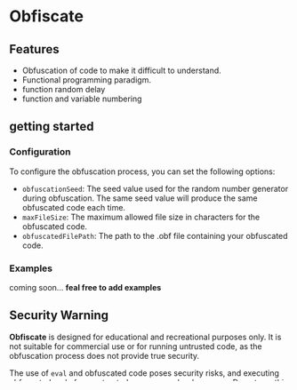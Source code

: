 # Obfiscate

## Features

- Obfuscation of code to make it difficult to understand.
- Functional programming paradigm.
- function random delay
- function and variable numbering

## getting started

### Configuration

To configure the obfuscation process, you can set the following options:

- `obfuscationSeed`: The seed value used for the random number generator during obfuscation. The same seed value will produce the same obfuscated code each time.
- `maxFileSize`: The maximum allowed file size in characters for the obfuscated code.
- `obfuscatedFilePath`: The path to the .obf file containing your obfuscated code.

### Examples

coming soon...
**feal free to add examples**

## Security Warning

**Obfiscate** is designed for educational and recreational purposes only. It is not suitable for commercial use or for running untrusted code, as the obfuscation process does not provide true security.

The use of `eval` and obfuscated code poses security risks, and executing obfuscated code from untrusted sources can be dangerous. Do not use this library in production environments or to run code from untrusted sources.

## Documentation

### Normalised Code "~"
Normalised code ensures that your code is not obfuscated if it is between two "~" characters. However, excessive usage of normalised code may cause the code to refuse to run.

Note: The allowed amount of normalised code can be changed within the config.json file, but it is not encouraged.

### Dead Modifier "^"
At least 10% of your code must be dead modifiers "^". Dead modifiers do not count if they are next to each other.

### Capitalisation Modifier "`"
This modifier will simply capitalise the next character if possible.

### createVariable(value)
This function is used to create a new variable. The `value` parameter represents the initial value of the variable. it can be acsesed by its index wich is determend by when this function is called.                                                                                     
```javascript
createVariable("test1") <-- index: 0
createVariable("test2") <-- index: 1
createVariable("test3") <-- index: 2
```

### changeVariable(index, value)
This function is used to change the value of an existing variable. The `index` parameter represents the index of the variable to be changed, and the `value` parameter represents the new value to assign to the variable. The function updates the value of the variable at the specified index.
```javascript
createVariable(10);                     <-- variable 0 has a value of 10
changeVariable(0, 100)                  <-- variable 0 now has a value of 100
```

### getVariable(index)
This function is used to retrieve the value of a variable. The `index` parameter represents the index of the variable to be retrieved. The function returns the value of the variable at the specified index in the variables array.
```javascript
createVariable(10);                     <-- variable 0 has a value of 10
changeVariable(0, getVariable(0) + 10); <-- variable 0 increased by 10
console.log(getVariable(0));            <-- this outputs 20
```

### createFunction(code)
This function is used to create a new function. The `code` parameter represents the code block of the function. then uses that code to create a new function.
```javascript
createVariable(10);  
createfunction("                   
  changeVariable(0, getVariable(0) + 10); 
  console.log(getVariable(0));          
")
//a new function has been created
```

### runFunction(index)
This function is used to run a function. The `index` parameter represents the index of the function to be executed. 

```javascript
createVariable(10);
createfunction("                   
  changeVariable(0, getVariable(0) + 10); 
  console.log(getVariable(0));          
")

runFunction(0); <-- outputs 20
runFunction(0); <-- outputs 30
```

Note: The runFunction function randomly delays the execution of the function within a specified range of time, that can be changed within the `config.json` file but is not encoraged.

**Feel free to provide additional details or examples in this documentation to help other users understand the effects and usage of these modifiers and functions.**

## Contributing

Contributions to **Obfiscate** are welcome! Feel free to open issues or submit pull requests for bug fixes, improvements, or new features.

**contributers: Lawton "Lawtro" kelly (createor)**

## License

This project is licensed under the MIT License.
